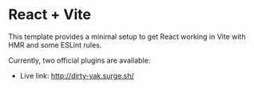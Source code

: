 # React + Vite

This template provides a minimal setup to get React working in Vite with HMR and some ESLint rules.

Currently, two official plugins are available:

- Live link: http://dirty-yak.surge.sh/
